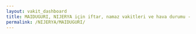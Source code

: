 ```yaml
---
layout: vakit_dashboard
title: MAIDUGURI, NIJERYA için iftar, namaz vakitleri ve hava durumu - ilçe/eyalet seç
permalink: /NIJERYA/MAIDUGURI/
---
```


<script type="text/javascript">
  var GLOBAL_COUNTRY = 'NIJERYA';
  var GLOBAL_CITY = 'MAIDUGURI';
  var GLOBAL_STATE = '';
  var lat = 72;
  var lon = 21;
</script>
